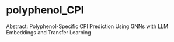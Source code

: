 # polyphenol_CPI
Abstract: Polyphenol-Specific CPI Prediction Using GNNs with LLM Embeddings and Transfer Learning
